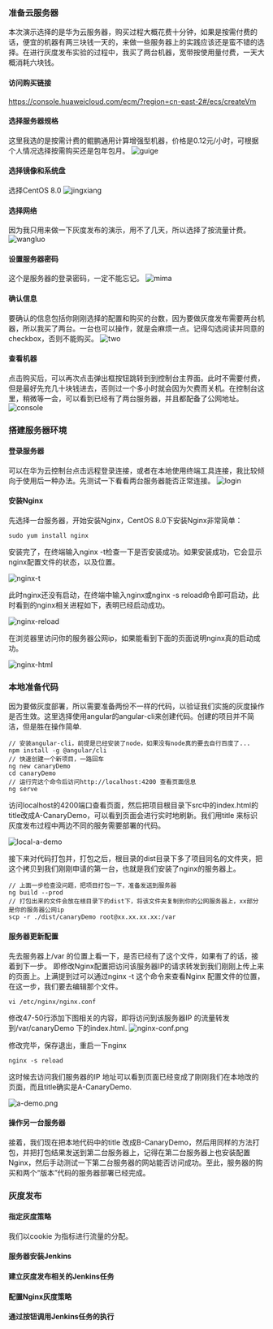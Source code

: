 ### 准备云服务器
本次演示选择的是华为云服务器，购买过程大概花费十分钟，如果是按需付费的话，便宜的机器有两三块钱一天的，来做一些服务器上的实践应该还是蛮不错的选择。在进行灰度发布实验的过程中，我买了两台机器，宽带按使用量付费，一天大概消耗六块钱。

#### 访问购买链接
https://console.huaweicloud.com/ecm/?region=cn-east-2#/ecs/createVm

#### 选择服务器规格
这里我选的是按需计费的鲲鹏通用计算增强型机器，价格是0.12元/小时，可根据个人情况选择按需购买还是包年包月。
![guige](./img/guige.png)

#### 选择镜像和系统盘
选择CentOS 8.0
![jingxiang](./img/jingxiang.png)

#### 选择网络
因为我只用来做一下灰度发布的演示，用不了几天，所以选择了按流量计费。
![wangluo](./img/wangluo.png)

#### 设置服务器密码
这个是服务器的登录密码，一定不能忘记。
![mima](./img/mima.png)

#### 确认信息
要确认的信息包括你刚刚选择的配置和购买的台数，因为要做灰度发布需要两台机器，所以我买了两台。一台也可以操作，就是会麻烦一点。记得勾选阅读并同意的checkbox，否则不能购买。
![two](./img/two.png)

#### 查看机器
点击购买后，可以再次点击弹出框按钮跳转到到控制台主界面。此时不需要付费，但是最好先充几十块钱进去，否则过一个多小时就会因为欠费而关机。在控制台这里，稍微等一会，可以看到已经有了两台服务器，并且都配备了公网地址。
![console](./img/console.png)

### 搭建服务器环境
#### 登录服务器
可以在华为云控制台点击远程登录连接，或者在本地使用终端工具连接，我比较倾向于使用后一种办法。先测试一下看看两台服务器能否正常连接。
![login](./img/login.jpg)

#### 安装Nginx
先选择一台服务器，开始安装Nginx，CentOS 8.0下安装Nginx非常简单：
```
sudo yum install nginx
```
安装完了，在终端输入nginx -t检查一下是否安装成功。如果安装成功，它会显示nginx配置文件的状态，以及位置。

![nginx-t](./img/nginx-t.png)

此时nginx还没有启动，在终端中输入nginx或nginx -s reload命令即可启动，此时看到的nginx相关进程如下，表明已经启动成功。

![nginx-reload](./img/nginx-reload.png)

在浏览器里访问你的服务器公网ip，如果能看到下面的页面说明nginx真的启动成功。

![nginx-html](./img/nginx-html.jpg)

### 本地准备代码
因为要做灰度部署，所以需要准备两份不一样的代码，以验证我们实施的灰度操作是否生效。这里选择使用angular的angular-cli来创建代码。创建的项目并不简洁，但是胜在操作简单.
```
// 安装angular-cli，前提是已经安装了node，如果没有node真的要去自行百度了...
npm install -g @angular/cli
// 快速创建一个新项目，一路回车
ng new canaryDemo
cd canaryDemo
// 运行完这个命令后访问http://localhost:4200 查看页面信息
ng serve
```
访问localhost的4200端口查看页面，然后把项目根目录下src中的index.html的title改成A-CanaryDemo，可以看到页面会进行实时地刷新。我们用title 来标识灰度发布过程中两边不同的服务需要部署的代码。

![local-a-demo](./img/local-a-demo.jpg)

接下来对代码打包并，打包之后，根目录的dist目录下多了项目同名的文件夹，把这个拷贝到我们刚刚申请的第一台，也就是我们安装了nginx的服务器上。
```
// 上面一步检查没问题，把项目打包一下，准备发送到服务器
ng build --prod
// 打包出来的文件会放在根目录下的dist下，将该文件夹复制到你的公网服务器上，xx部分是你的服务器公网ip
scp -r ./dist/canaryDemo root@xx.xx.xx.xx:/var
```

#### 服务器更新配置
先去服务器上/var 的位置上看一下，是否已经有了这个文件，如果有了的话，接着到下一步。
即修改Nginx配置把访问该服务器IP的请求转发到我们刚刚上传上来的页面上。上满提到过可以通过nginx -t 这个命令来查看Nginx 配置文件的位置，在这一步，我们要去编辑那个文件。
```
vi /etc/nginx/nginx.conf
```
修改47-50行添加下图相关的内容，即将访问到该服务器IP 的流量转发到/var/canaryDemo 下的index.html.
![nginx-conf.png](./img/nginx-conf.png)

修改完毕，保存退出，重启一下nginx
```
nginx -s reload
```
这时候去访问我们服务器的IP 地址可以看到页面已经变成了刚刚我们在本地改的页面，而且title确实是A-CanaryDemo.

![a-demo.png](./img/a-demo.png)

#### 操作另一台服务器
接着，我们现在把本地代码中的title 改成B-CanaryDemo，然后用同样的方法打包，并把打包结果发送到第二台服务器上，记得在第二台服务器上也安装配置Nginx，然后手动测试一下第二台服务器的网站能否访问成功。至此，服务器的购买和两个“版本”代码的服务器部署已经完成。


### 灰度发布

#### 指定灰度策略
我们以cookie 为指标进行流量的分配。

#### 服务器安装Jenkins

#### 建立灰度发布相关的Jenkins任务

#### 配置Nginx灰度策略

#### 通过按钮调用Jenkins任务的执行


